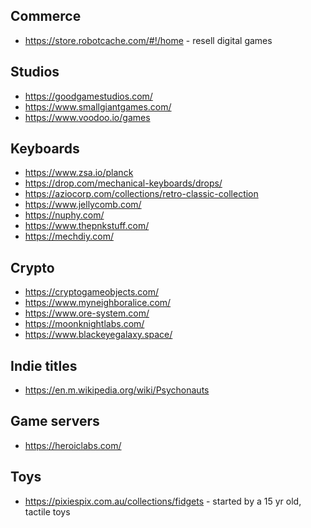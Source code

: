 
## Commerce
* https://store.robotcache.com/#!/home - resell digital games


## Studios
* https://goodgamestudios.com/
* https://www.smallgiantgames.com/
* https://www.voodoo.io/games

## Keyboards
* https://www.zsa.io/planck
* https://drop.com/mechanical-keyboards/drops/
* https://aziocorp.com/collections/retro-classic-collection
* https://www.jellycomb.com/
* https://nuphy.com/
* https://www.thepnkstuff.com/
* https://mechdiy.com/

## Crypto
* https://cryptogameobjects.com/
* https://www.myneighboralice.com/
* https://www.ore-system.com/
* https://moonknightlabs.com/
* https://www.blackeyegalaxy.space/

## Indie titles
* https://en.m.wikipedia.org/wiki/Psychonauts

## Game servers
* https://heroiclabs.com/

## Toys
* https://pixiespix.com.au/collections/fidgets - started by a 15 yr old, tactile toys
